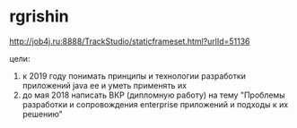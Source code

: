 # rgrishin
http://job4j.ru:8888/TrackStudio/staticframeset.html?urlId=51136

цели: 
1) к 2019 году понимать принципы и технологии разработки приложений java ee и уметь применять их
2) до мая 2018 написать ВКР (дипломную работу) на тему "Проблемы разработки и сопровождения enterprise приложений и подходы к их решению" 
